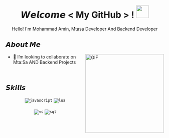 <h1 align="center">
  𝙒𝙚𝙡𝙘𝙤𝙢𝙚 &lt; My GitHub &gt; !
  <a target="_blank">
    <img src="https://github.com/JayantGoel001/JayantGoel001/blob/master/GIF/Hi.gif" width="40px" />
  </a>
</h1>
      
<p align='center'>Hello! I'm Mohammad Amin, Mtasa Developer And Backend Developer</p>


<h2> 𝘼𝙗𝙤𝙪𝙩 𝙈𝙚 </h2>

<a target="_blank">
   <img align="right" height="250" width= "250" alt="GIF" src="https://cdn.discordapp.com/attachments/1048545406189047808/1056263656763043920/logopng.png" />
</a>


- 👯 I’m looking to collaborate on Mta:Sa AND Backend Projects
  
<br/>

    
 <!--- Skills --->        
<h2> 𝙎𝙠𝙞𝙡𝙡𝙨 
</h2>
<div align="center">
<code><img src="https://img.shields.io/badge/javascript-%23323330.svg?style=for-the-badge&logo=javascript&logoColor=%23F7DF1E" alt="javascript"></code>
<code><img src="https://img.shields.io/badge/lua-2C2D72.svg?style=for-the-badge&logo=lua&logoColor=white" alt="lua"></code>
<br/>
<br/>
<code><img src="https://img.shields.io/badge/vscode-007ACC.svg?style=for-the-badge&logo=visualstudiocode&logoColor=white" alt="vs"></code>
<code><img src="https://camo.githubusercontent.com/918fce8d50581bd97b7133e677a78ed2cad14f970522f219daaeb6d1c81060e1/68747470733a2f2f696d672e736869656c64732e696f2f62616467652f6d7973716c2d2532333030662e7376673f7374796c653d666f722d7468652d6261646765266c6f676f3d6d7973716c266c6f676f436f6c6f723d7768697465" alt="sql"></code>
</div>

